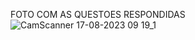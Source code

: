 FOTO COM AS QUESTOES RESPONDIDAS
![CamScanner 17-08-2023 09 19_1](https://github.com/mareshbard/bd-info-p4/assets/125154278/0895fc04-29b0-4050-bc2c-d0f7b9e6255a)
